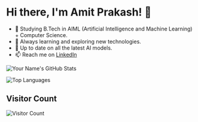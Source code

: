 # Hi there, I'm Amit Prakash! 👋
- 🚀 Studying B.Tech in AIML (Artificial Intelligence and Machine Learning) + Computer Science.
- 🌱 Always learning and exploring new technologies.
- 📰 Up to date on all the latest AI models.
- 📫 Reach me on [LinkedIn](www.linkedin.com/in/amit-prakash2005)

![Your Name's GitHub Stats](https://github-readme-stats.vercel.app/api?username=wazupsteve&show_icons=true)

![Top Languages](https://github-readme-stats.vercel.app/api/top-langs/?username=wazupsteve)

## Visitor Count
![Visitor Count](https://profile-counter.glitch.me/{wazupsteve}/count.svg)
